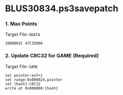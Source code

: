 # BLUS30834.ps3savepatch

### 1. Max Points

Target File: `GDATA`

```
2000001C 47C35000
```

### 2. Update CRC32 for GAME (Required)

Target File: `GAME`

```
set pointer:eof+1
set range:0x000024,pointer
set [hash]:CRC32
write at 0x000000:[hash]
```

